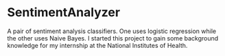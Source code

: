 # SentimentAnalyzer
A pair of sentiment analysis classifiers. One uses logistic regression while the other uses Naive Bayes. I started this project to gain some background knowledge for my internship at the National Institutes of Health.
